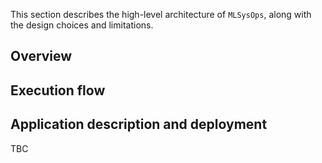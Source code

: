 This section describes the high-level architecture of `MLSysOps`, along with
the design choices and limitations.

## Overview

## Execution flow

## Application description and deployment


TBC
